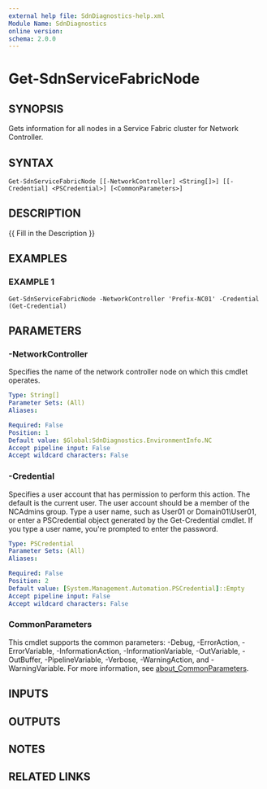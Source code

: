 ```yaml
---
external help file: SdnDiagnostics-help.xml
Module Name: SdnDiagnostics
online version:
schema: 2.0.0
---
```


# Get-SdnServiceFabricNode

## SYNOPSIS
Gets information for all nodes in a Service Fabric cluster for Network Controller.

## SYNTAX

```
Get-SdnServiceFabricNode [[-NetworkController] <String[]>] [[-Credential] <PSCredential>] [<CommonParameters>]
```

## DESCRIPTION
{{ Fill in the Description }}

## EXAMPLES

### EXAMPLE 1
```
Get-SdnServiceFabricNode -NetworkController 'Prefix-NC01' -Credential (Get-Credential)
```

## PARAMETERS

### -NetworkController
Specifies the name of the network controller node on which this cmdlet operates.

```yaml
Type: String[]
Parameter Sets: (All)
Aliases:

Required: False
Position: 1
Default value: $Global:SdnDiagnostics.EnvironmentInfo.NC
Accept pipeline input: False
Accept wildcard characters: False
```

### -Credential
Specifies a user account that has permission to perform this action.
The default is the current user.
The user account should be a member of the NCAdmins group.
Type a user name, such as User01 or Domain01\User01, or enter a PSCredential object generated by the Get-Credential cmdlet.
If you type a user name, you're prompted to enter the password.

```yaml
Type: PSCredential
Parameter Sets: (All)
Aliases:

Required: False
Position: 2
Default value: [System.Management.Automation.PSCredential]::Empty
Accept pipeline input: False
Accept wildcard characters: False
```

### CommonParameters
This cmdlet supports the common parameters: -Debug, -ErrorAction, -ErrorVariable, -InformationAction, -InformationVariable, -OutVariable, -OutBuffer, -PipelineVariable, -Verbose, -WarningAction, and -WarningVariable. For more information, see [about_CommonParameters](http://go.microsoft.com/fwlink/?LinkID=113216).

## INPUTS

## OUTPUTS

## NOTES

## RELATED LINKS
